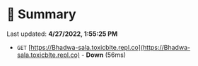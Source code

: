 # 📖 Summary
Last updated: **4/27/2022, 1:55:25 PM**

- `GET` [https://Bhadwa-sala.toxicblte.repl.co](https://Bhadwa-sala.toxicblte.repl.co) - **Down** (56ms)
